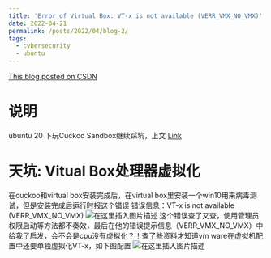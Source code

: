 ```yaml
---
title: 'Error of Virtual Box: VT-x is not available (VERR_VMX_NO_VMX)'
date: 2022-04-21
permalink: /posts/2022/04/blog-2/
tags:
  - cybersecurity
  - ubuntu
---
```


[This blog posted on CSDN](https://blog.csdn.net/Jianxin_YU/article/details/123979315)

# 说明  
ubuntu 20 下玩Cuckoo Sandbox继续踩坑，上文 [Link](https://blog.csdn.net/Jianxin_YU/article/details/123971085?spm=1001.2014.3001.5501)  

# 天坑: Vitual Box处理器虚拟化
在cuckoo和virtual box安装完成后，在virtual box里安装一个win10用来病毒测试，但是安装完成后运行时报这个错误
错误信息：VT-x is not available (VERR_VMX_NO_VMX)
![在这里插入图片描述](https://img-blog.csdnimg.cn/c3e79e4e57c44e088216ef933e9c93fe.png?x-oss-process=image/watermark,type_d3F5LXplbmhlaQ,shadow_50,text_Q1NETiBA5LqO5a2Q5ZWT,size_20,color_FFFFFF,t_70,g_se,x_16)
这个错误查了又查，使用管理员权限启动等方法都不奏效，最后在他的错误提示信息（VERR_VMX_NO_VMX）中给我了启发，会不会是cpu没有虚拟化？！查了些资料才知道vm ware在虚拟机配置中还要单独虚拟化VT-x，如下图配置
![在这里插入图片描述](https://img-blog.csdnimg.cn/b7cf3550f5cd4068baf36f584b48d3d4.png?x-oss-process=image/watermark,type_d3F5LXplbmhlaQ,shadow_50,text_Q1NETiBA5LqO5a2Q5ZWT,size_20,color_FFFFFF,t_70,g_se,x_16)
